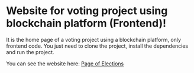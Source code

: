 # Website for voting project using blockchain platform (Frontend)!

It is the home page of a voting project using a blockchain platform, only frontend code.
You just need to clone the project, install the dependencies and run the project.

You can see the website here:  [Page of Elections](https://pollingsite-test.netlify.app/)
